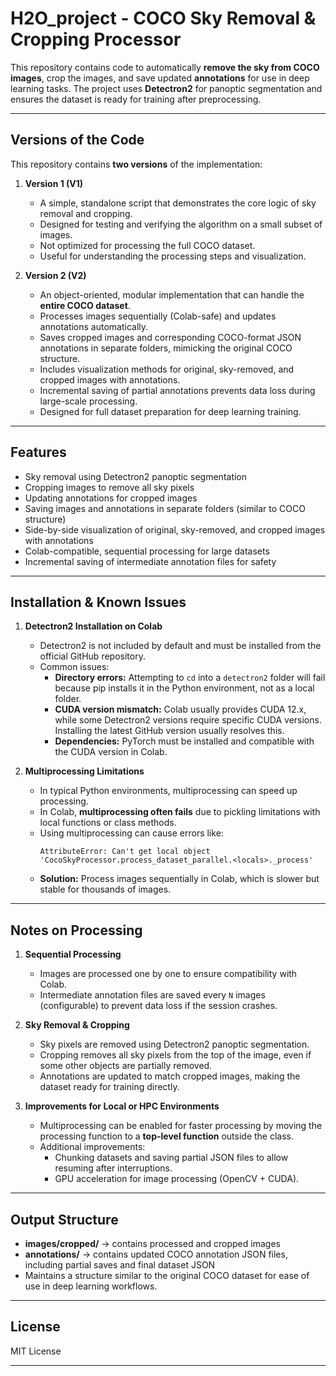 # H2O_project - COCO Sky Removal & Cropping Processor

This repository contains code to automatically **remove the sky from COCO images**, crop the images, and save updated **annotations** for use in deep learning tasks. The project uses **Detectron2** for panoptic segmentation and ensures the dataset is ready for training after preprocessing.

---

## Versions of the Code

This repository contains **two versions** of the implementation:

1. **Version 1 (V1)**
   - A simple, standalone script that demonstrates the core logic of sky removal and cropping.
   - Designed for testing and verifying the algorithm on a small subset of images.
   - Not optimized for processing the full COCO dataset.
   - Useful for understanding the processing steps and visualization.

2. **Version 2 (V2)**
   - An object-oriented, modular implementation that can handle the **entire COCO dataset**.
   - Processes images sequentially (Colab-safe) and updates annotations automatically.
   - Saves cropped images and corresponding COCO-format JSON annotations in separate folders, mimicking the original COCO structure.
   - Includes visualization methods for original, sky-removed, and cropped images with annotations.
   - Incremental saving of partial annotations prevents data loss during large-scale processing.
   - Designed for full dataset preparation for deep learning training.

---

## Features

- Sky removal using Detectron2 panoptic segmentation
- Cropping images to remove all sky pixels
- Updating annotations for cropped images
- Saving images and annotations in separate folders (similar to COCO structure)
- Side-by-side visualization of original, sky-removed, and cropped images with annotations
- Colab-compatible, sequential processing for large datasets
- Incremental saving of intermediate annotation files for safety

---

## Installation & Known Issues

1. **Detectron2 Installation on Colab**
   - Detectron2 is not included by default and must be installed from the official GitHub repository.
   - Common issues:
     - **Directory errors:** Attempting to `cd` into a `detectron2` folder will fail because pip installs it in the Python environment, not as a local folder.
     - **CUDA version mismatch:** Colab usually provides CUDA 12.x, while some Detectron2 versions require specific CUDA versions. Installing the latest GitHub version usually resolves this.
     - **Dependencies:** PyTorch must be installed and compatible with the CUDA version in Colab.

2. **Multiprocessing Limitations**
   - In typical Python environments, multiprocessing can speed up processing.
   - In Colab, **multiprocessing often fails** due to pickling limitations with local functions or class methods.
   - Using multiprocessing can cause errors like:
     ```
     AttributeError: Can't get local object 'CocoSkyProcessor.process_dataset_parallel.<locals>._process'
     ```
   - **Solution:** Process images sequentially in Colab, which is slower but stable for thousands of images.

---

## Notes on Processing

1. **Sequential Processing**
   - Images are processed one by one to ensure compatibility with Colab.
   - Intermediate annotation files are saved every `N` images (configurable) to prevent data loss if the session crashes.

2. **Sky Removal & Cropping**
   - Sky pixels are removed using Detectron2 panoptic segmentation.
   - Cropping removes all sky pixels from the top of the image, even if some other objects are partially removed.
   - Annotations are updated to match cropped images, making the dataset ready for training directly.

3. **Improvements for Local or HPC Environments**
   - Multiprocessing can be enabled for faster processing by moving the processing function to a **top-level function** outside the class.
   - Additional improvements:
     - Chunking datasets and saving partial JSON files to allow resuming after interruptions.
     - GPU acceleration for image processing (OpenCV + CUDA).

---

## Output Structure

- **images/cropped/** → contains processed and cropped images  
- **annotations/** → contains updated COCO annotation JSON files, including partial saves and final dataset JSON  
- Maintains a structure similar to the original COCO dataset for ease of use in deep learning workflows.

---

## License

MIT License

---
